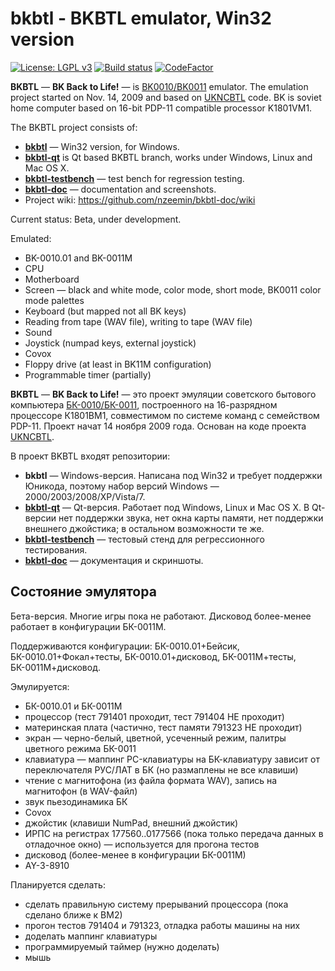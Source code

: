 # bkbtl - BKBTL emulator, Win32 version

[![License: LGPL v3](https://img.shields.io/badge/License-LGPL%20v3-blue.svg)](https://www.gnu.org/licenses/lgpl-3.0)
[![Build status](https://ci.appveyor.com/api/projects/status/a1p2sovj2ew7iime?svg=true)](https://ci.appveyor.com/project/nzeemin/bkbtl)
[![CodeFactor](https://www.codefactor.io/repository/github/nzeemin/bkbtl/badge)](https://www.codefactor.io/repository/github/nzeemin/bkbtl)

**BKBTL** — **BK Back to Life!** — is [BK0010/BK0011](http://en.wikipedia.org/wiki/Elektronika_BK) emulator.
The emulation project started on Nov. 14, 2009 and based on [UKNCBTL](https://github.com/nzeemin/ukncbtl) code.
BK is soviet home computer based on 16-bit PDP-11 compatible processor K1801VM1.

The BKBTL project consists of:
* [**bkbtl**](https://github.com/nzeemin/bkbtl) — Win32 version, for Windows.
* [**bkbtl-qt**](https://github.com/nzeemin/bkbtl-qt) is Qt based BKBTL branch, works under Windows, Linux and Mac OS X.
* [**bkbtl-testbench**](https://github.com/nzeemin/bkbtl-testbench) — test bench for regression testing.
* [**bkbtl-doc**](https://github.com/nzeemin/bkbtl-doc) — documentation and screenshots.
* Project wiki: https://github.com/nzeemin/bkbtl-doc/wiki

Current status: Beta, under development.

Emulated:
* BK-0010.01 and BK-0011M
* CPU
* Motherboard
* Screen — black and white mode, color mode, short mode, BK0011 color mode palettes
* Keyboard (but mapped not all BK keys)
* Reading from tape (WAV file), writing to tape (WAV file)
* Sound
* Joystick (numpad keys, external joystick)
* Covox
* Floppy drive (at least in BK11M configuration)
* Programmable timer (partially)

**BKBTL** — **BK Back to Life!** — это проект эмуляции советского бытового компьютера [БК-0010/БК-0011](http://ru.wikipedia.org/wiki/БК), построенного на 16-разрядном процессоре К1801ВМ1, совместимом по системе команд с семейством PDP-11. Проект начат 14 ноября 2009 года. Основан на коде проекта [UKNCBTL](https://github.com/nzeemin/ukncbtl).

В проект BKBTL входят репозитории:
* **bkbtl** — Windows-версия. Написана под Win32 и требует поддержки Юникода, поэтому набор версий Windows — 2000/2003/2008/XP/Vista/7.
* [**bkbtl-qt**](https://github.com/nzeemin/bkbtl-qt) — Qt-версия. Работает под Windows, Linux и Mac OS X. В Qt-версии нет поддержки звука, нет окна карты памяти, нет поддержки внешнего джойстика; в остальном возможности те же.
* [**bkbtl-testbench**](https://github.com/nzeemin/bkbtl-testbench) — тестовый стенд для регрессионного тестирования.
* [**bkbtl-doc**](https://github.com/nzeemin/bkbtl-doc) — документация и скриншоты.

## Состояние эмулятора

Бета-версия. Многие игры пока не работают. Дисковод более-менее работает в конфигурации БК-0011М.

Поддерживаются конфигурации:
БК-0010.01+Бейсик, БК-0010.01+Фокал+тесты, БК-0010.01+дисковод, БК-0011М+тесты, БК-0011М+дисковод.

Эмулируется:
* БК-0010.01 и БК-0011М
* процессор (тест 791401 проходит, тест 791404 НЕ проходит)
* материнская плата (частично, тест памяти 791323 НЕ проходит)
* экран — черно-белый, цветной, усеченный режим, палитры цветного режима БК-0011
* клавиатура — маппинг PC-клавиатуры на БК-клавиатуру зависит от переключателя РУС/ЛАТ в БК (но размаплены не все клавиши)
* чтение с магнитофона (из файла формата WAV), запись на магнитофон (в WAV-файл)
* звук пьезодинамика БК
* Covox
* джойстик (клавиши NumPad, внешний джойстик)
* ИРПС на регистрах 177560..0177566 (пока только передача данных в отладочное окно) — используется для прогона тестов
* дисковод (более-менее в конфигурации БК-0011М)
* AY-3-8910

Планируется сделать:

* сделать правильную систему прерываний процессора (пока сделано ближе к ВМ2)
* прогон тестов 791404 и 791323, отладка работы машины на них
* доделать маппинг клавиатуры
* программируемый таймер (нужно доделать)
* мышь
